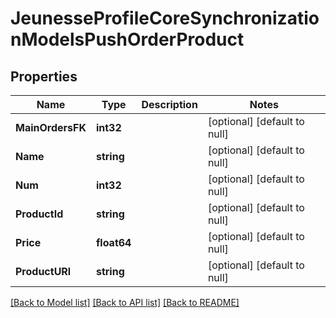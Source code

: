 # JeunesseProfileCoreSynchronizationModelsPushOrderProduct

## Properties
Name | Type | Description | Notes
------------ | ------------- | ------------- | -------------
**MainOrdersFK** | **int32** |  | [optional] [default to null]
**Name** | **string** |  | [optional] [default to null]
**Num** | **int32** |  | [optional] [default to null]
**ProductId** | **string** |  | [optional] [default to null]
**Price** | **float64** |  | [optional] [default to null]
**ProductURl** | **string** |  | [optional] [default to null]

[[Back to Model list]](../README.md#documentation-for-models) [[Back to API list]](../README.md#documentation-for-api-endpoints) [[Back to README]](../README.md)


